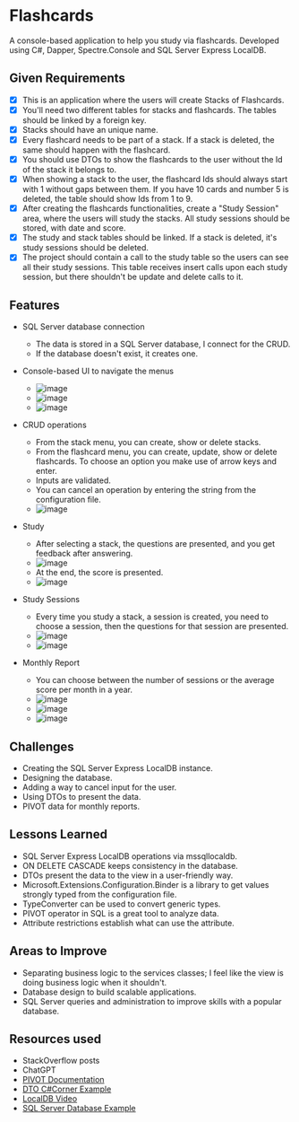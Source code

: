 # Flashcards

A console-based application to help you study via flashcards.
Developed using C#, Dapper, Spectre.Console and SQL Server Express LocalDB.

## Given Requirements

- [x] This is an application where the users will create Stacks of Flashcards.
- [x] You'll need two different tables for stacks and flashcards.
The tables should be linked by a foreign key.
- [x] Stacks should have an unique name.
- [x] Every flashcard needs to be part of a stack.
If a stack is deleted, the same should happen with the flashcard.
- [x] You should use DTOs to show the flashcards
to the user without the Id of the stack it belongs to.
- [x] When showing a stack to the user, the flashcard Ids should always
start with 1 without gaps between them.
If you have 10 cards and number 5 is deleted,
the table should show Ids from 1 to 9.
- [x] After creating the flashcards functionalities,
create a "Study Session" area, where the users will study the stacks.
All study sessions should be stored, with date and score.
- [x] The study and stack tables should be linked.
If a stack is deleted, it's study sessions should be deleted.
- [x] The project should contain a call to the study table
so the users can see all their study sessions.
This table receives insert calls upon each study session,
but there shouldn't be update and delete calls to it.

## Features

- SQL Server database connection
  
  - The data is stored in a SQL Server database, I connect for the CRUD.
  - If the database doesn't exist, it creates one.

- Console-based UI to navigate the menus
  
  - ![image](https://github.com/user-attachments/assets/0179dd0d-426b-45d9-a921-dc61d2a696c3)
  - ![image](https://github.com/user-attachments/assets/e812c5e1-5f65-471b-a4d7-691417ca2359)
  - ![image](https://github.com/user-attachments/assets/990ac3f3-e416-41f4-9ad9-b5db5adea9b5)

- CRUD operations
  
  - From the stack menu, you can create, show or delete stacks.
  - From the flashcard menu, you can create, update, show or delete flashcards.
  To choose an option you make use of arrow keys and enter.
  - Inputs are validated.
  - You can cancel an operation by entering the string from the configuration file.
  - ![image](https://github.com/user-attachments/assets/9360cc2b-66ff-4aa0-87bc-626cf4be4738)

- Study
  
  - After selecting a stack, the questions are presented,
  and you get feedback after answering.
  - ![image](https://github.com/user-attachments/assets/b4dca651-007c-417d-82f6-e7f854dc7103)
  - At the end, the score is presented.
  - ![image](https://github.com/user-attachments/assets/302af189-6d7e-4f65-b1e1-bfe0b4347377)

- Study Sessions

  - Every time you study a stack, a session is created, you need to choose a session,
  then the questions for that session are presented.
  - ![image](https://github.com/user-attachments/assets/4bf1c5f1-f988-4d5e-afa6-eebc6a1eb382)
  - ![image](https://github.com/user-attachments/assets/0bbd36d6-27a5-4072-a0c9-125fbad1087f)

- Monthly Report

  - You can choose between the number of sessions
  or the average score per month in a year.
  - ![image](https://github.com/user-attachments/assets/1018c02b-c8de-4794-80e7-90f0cf3fbce2)
  - ![image](https://github.com/user-attachments/assets/c41f124b-b16f-4d19-81b4-02b780ef8b9b)
  - ![image](https://github.com/user-attachments/assets/6d71e93e-8cc4-412d-bee8-248a2f0592d6)

## Challenges

- Creating the SQL Server Express LocalDB instance.
- Designing the database.
- Adding a way to cancel input for the user.
- Using DTOs to present the data.
- PIVOT data for monthly reports.

## Lessons Learned

- SQL Server Express LocalDB operations via mssqllocaldb.
- ON DELETE CASCADE keeps consistency in the database.
- DTOs present the data to the view in a user-friendly way.
- Microsoft.Extensions.Configuration.Binder is a library
to get values strongly typed from the configuration file.
- TypeConverter can be used to convert generic types.
- PIVOT operator in SQL is a great tool to analyze data.
- Attribute restrictions establish what can use the attribute.

## Areas to Improve

- Separating business logic to the services classes;
I feel like the view is doing business logic when it shouldn't.
- Database design to build scalable applications.
- SQL Server queries and administration to improve skills with a popular database.

## Resources used

- StackOverflow posts
- ChatGPT
- [PIVOT Documentation](https://learn.microsoft.com/en-us/sql/t-sql/queries/from-using-pivot-and-unpivot?view=sql-server-ver16)
- [DTO C#Corner Example](https://www.c-sharpcorner.com/article/data-transfer-objects-dtos-in-c-sharp/#:~:text=Data%20Transfer%20Objects%20(DTOs)%20play%20a%20pivotal%20role)
- [LocalDB Video](https://www.youtube.com/watch?v=M5DhHYQlnq8)
- [SQL Server Database Example](https://www.sqlservertutorial.net/getting-started/sql-server-sample-database/#:~:text=This%20tutorial%20provides%20you%20with%20a%20SQL%20Server)
